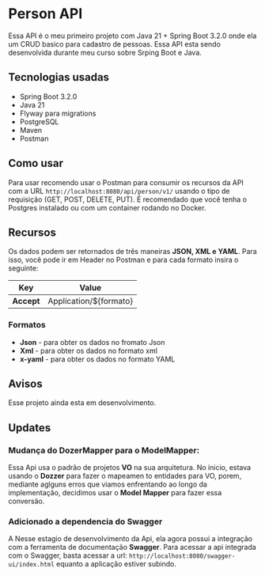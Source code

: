# Person API

Essa API é o meu primeiro projeto com Java 21 + Spring Boot 3.2.0 onde ela um CRUD basico para cadastro de pessoas. Essa API esta sendo desenvolvida durante meu curso sobre Srping Boot e Java.

## Tecnologias usadas

- Spring Boot 3.2.0
- Java 21
- Flyway para migrations
- PostgreSQL 
- Maven
- Postman

## Como usar

Para usar recomendo usar o Postman para consumir os recursos da API com a URL ```http://localhost:8080/api/person/v1/``` usando o tipo de requisição (GET, POST, DELETE, PUT).
É recomendado que você tenha o Postgres instalado ou com um container rodando no Docker.

## Recursos

Os dados podem ser retornados de três maneiras **JSON, XML e YAML**. Para isso, você pode ir em Header no Postman e para cada formato insira o seguinte:

| Key        | Value                  |
|------------|------------------------|
| **Accept** | Application/${formato} |

### Formatos
- **Json** - para obter os dados no fromato Json
- **Xml** - para obter os dados no formato xml
- **x-yaml** - para obter os dados no formato YAML

## Avisos

Esse projeto ainda esta em desenvolvimento.

## Updates

### Mudança do DozerMapper para o ModelMapper:
Essa Api usa o padrão de projetos **VO** na sua arquitetura. No inicio, estava usando o **Dozzer** para fazer o mapeamen
to entidades para VO, porem, mediante aglguns erros que viamos enfrentando ao longo da implementação, decidimos usar o
**Model Mapper** para fazer essa conversão.

### Adicionado a dependencia do Swagger

A Nesse estagio de desenvolvimento da Api, ela agora possui a integração com a ferramenta de documentação **Swagger**.
 Para acessar a api integrada com o Swagger, basta acessar a url: ```http://localhost:8080/swagger-ui/index.html```
equanto a aplicação estiver subindo.